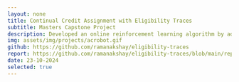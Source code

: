 ```yaml
---
layout: none
title: Continual Credit Assignment with Eligibility Traces
subtitle: Masters Capstone Project
description: Developed an online reinforcement learning algorithm by adapting Generalized Advantage Estimation (GAE) with eligibility traces, eliminating memory-intensive data buffers. Proposed a clipped traces regularization method to solve training instability in the online setting, and applied on MuJoCo and Atari environments.
img: assets/img/projects/acrobot.gif
github: https://github.com/ramanakshay/eligibility-traces
report: https://github.com/ramanakshay/eligibility-traces/blob/main/report.pdf
date: 23-10-2024
selected: true
---
```

